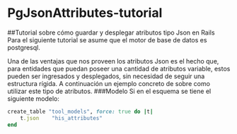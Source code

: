 # PgJsonAttributes-tutorial
##Tutorial sobre cómo guardar y desplegar atributos tipo Json en Rails <br>
Para el siguiente tutorial se asume que el motor de base de datos es postgresql.

Una de las ventajas que nos proveen los atributos Json es el hecho que, para entidades que puedan poseer una cantidad de atributos variable, estos pueden ser ingresados y desplegados, sin necesidad de seguir una estructura rígida. A continuación un ejemplo concreto de sobre como utilizar este tipo de atributos.
###Modelo
Si en el esquema se tiene el siguiente modelo:
```ruby
create_table "tool_models", force: true do |t|
    t.json    "his_attributes"
end
```

